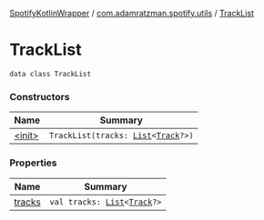 [SpotifyKotlinWrapper](../../index.md) / [com.adamratzman.spotify.utils](../index.md) / [TrackList](./index.md)

# TrackList

`data class TrackList`

### Constructors

| Name | Summary |
|---|---|
| [&lt;init&gt;](-init-.md) | `TrackList(tracks: `[`List`](https://kotlinlang.org/api/latest/jvm/stdlib/kotlin.collections/-list/index.html)`<`[`Track`](../-track/index.md)`?>)` |

### Properties

| Name | Summary |
|---|---|
| [tracks](tracks.md) | `val tracks: `[`List`](https://kotlinlang.org/api/latest/jvm/stdlib/kotlin.collections/-list/index.html)`<`[`Track`](../-track/index.md)`?>` |
